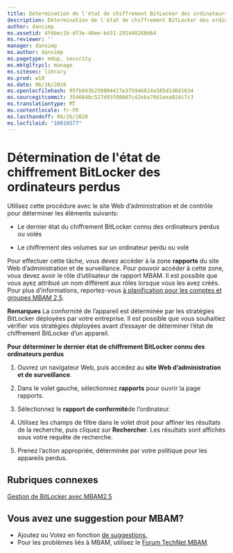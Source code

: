 ```yaml
---
title: Détermination de l'état de chiffrement BitLocker des ordinateurs perdus
description: Détermination de l'état de chiffrement BitLocker des ordinateurs perdus
author: dansimp
ms.assetid: 4f4bec1b-df3e-40ee-b431-291440268d64
ms.reviewer: ''
manager: dansimp
ms.author: dansimp
ms.pagetype: mdop, security
ms.mktglfcycl: manage
ms.sitesec: library
ms.prod: w10
ms.date: 06/16/2016
ms.openlocfilehash: 95fb843b230804417e375946814a585d1d681634
ms.sourcegitcommit: 354664bc527d93f80687cd2eba70d1eea024c7c3
ms.translationtype: MT
ms.contentlocale: fr-FR
ms.lasthandoff: 06/26/2020
ms.locfileid: "10810577"
---
```

# Détermination de l'état de chiffrement BitLocker des ordinateurs perdus


Utilisez cette procédure avec le site Web d’administration et de contrôle pour déterminer les éléments suivants:

-   Le dernier état du chiffrement BitLocker connu des ordinateurs perdus ou volés

-   Le chiffrement des volumes sur un ordinateur perdu ou volé

Pour effectuer cette tâche, vous devez accéder à la zone **rapports** du site Web d’administration et de surveillance. Pour pouvoir accéder à cette zone, vous devez avoir le rôle d’utilisateur de rapport MBAM. Il est possible que vous ayez attribué un nom différent aux rôles lorsque vous les avez créés. Pour plus d’informations, reportez-vous [à planification pour les comptes et groupes MBAM 2,5](planning-for-mbam-25-groups-and-accounts.md#bkmk-helpdesk-roles).

**Remarques**  La conformité de l’appareil est déterminée par les stratégies BitLocker déployées par votre entreprise. Il est possible que vous souhaitiez vérifier vos stratégies déployées avant d’essayer de déterminer l’état de chiffrement BitLocker d’un appareil.

 

**Pour déterminer le dernier état de chiffrement BitLocker connu des ordinateurs perdus**

1.  Ouvrez un navigateur Web, puis accédez au **site Web d’administration et de surveillance**.

2.  Dans le volet gauche, sélectionnez **rapports** pour ouvrir la page rapports.

3.  Sélectionnez le **rapport de conformité**de l’ordinateur.

4.  Utilisez les champs de filtre dans le volet droit pour affiner les résultats de la recherche, puis cliquez sur **Rechercher**. Les résultats sont affichés sous votre requête de recherche.

5.  Prenez l’action appropriée, déterminée par votre politique pour les appareils perdus.



## Rubriques connexes


[Gestion de BitLocker avec MBAM2.5](performing-bitlocker-management-with-mbam-25.md)

 
## Vous avez une suggestion pour MBAM?
- Ajoutez ou Votez en fonction [de suggestions.](http://mbam.uservoice.com/forums/268571-microsoft-bitlocker-administration-and-monitoring) 
- Pour les problèmes liés à MBAM, utilisez le [Forum TechNet MBAM](https://social.technet.microsoft.com/Forums/home?forum=mdopmbam).
 





